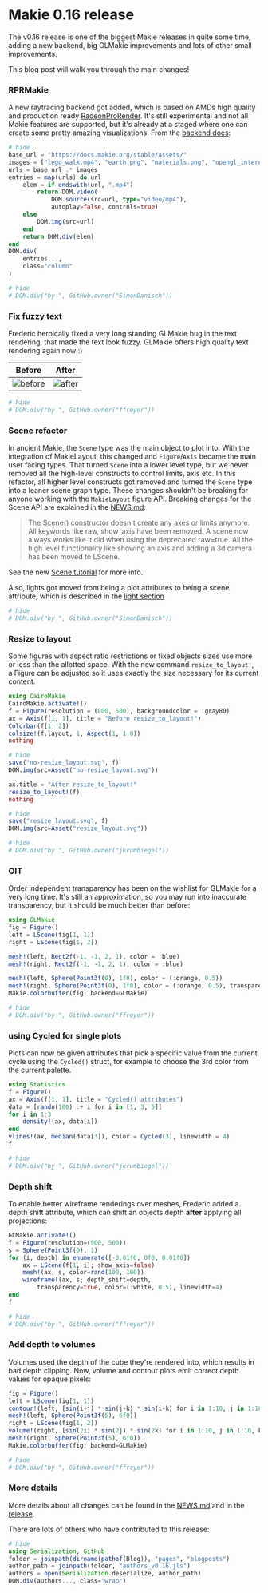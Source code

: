 # Makie 0.16 release

The v0.16 release is one of the biggest Makie releases in quite some time, adding a new backend, big GLMakie improvements and lots of other small improvements.

This blog post will walk you through the main changes!

### RPRMakie

A new raytracing backend got added, which is based on AMDs high quality and production ready [RadeonProRender](https://github.com/JuliaGraphics/RadeonProRender.jl).
It's still experimental and not all Makie features are supported, but it's already at a staged where one can create some pretty amazing visualizations.
From the [backend docs](https://makie.juliaplots.org/stable/documentation/backends/rprmakie/):

```julia
# hide
base_url = "https://docs.makie.org/stable/assets/"
images = ["lego_walk.mp4", "earth.png", "materials.png", "opengl_interop.mp4", "topographie.png"]
urls = base_url .* images
entries = map(urls) do url
    elem = if endswith(url, ".mp4")
        return DOM.video(
            DOM.source(src=url, type="video/mp4"),
            autoplay=false, controls=true)
    else
        DOM.img(src=url)
    end
    return DOM.div(elem)
end
DOM.div(
    entries...,
    class="column"
)
```

```julia
# hide
# DOM.div("by ", GitHub.owner("SimonDanisch"))
```

### Fix fuzzy text

Frederic heroically fixed a very long standing GLMakie bug in the text rendering, that made the text look fuzzy.
GLMakie offers high quality text rendering again now :)

| Before       | After     |
|--------------|-----------|
| ![before](https://user-images.githubusercontent.com/10947937/144500095-5b239ed0-346f-4783-998a-701c2c44a66c.png) | ![after](https://user-images.githubusercontent.com/10947937/144500158-a17863e5-8929-4f2b-a630-39d5bac9ae11.png) |

```julia
# hide
# DOM.div("by ", GitHub.owner("ffreyer"))
```


### Scene refactor

In ancient Makie, the `Scene` type was the main object to plot into.
With the integration of MakieLayout, this changed and `Figure`/`Axis` became the main user facing types.
That turned `Scene` into a lower level type, but we never removed all the high-level constructs to control limits, axis etc.
In this refactor, all higher level constructs got removed and turned the `Scene` type into a leaner scene graph type.
These changes shouldn't be breaking for anyone working with the `MakieLayout`  figure API.
Breaking changes for the Scene API are explained in the [NEWS.md](https://github.com/JuliaPlots/Makie.jl/blob/master/NEWS.md):

>The Scene() constructor doesn't create any axes or limits anymore. All keywords like raw, show_axis have been removed. A scene now always works like it did when using the deprecated raw=true. All the high level functionality like showing an axis and adding a 3d camera has been moved to LScene.

See the new [Scene tutorial](https://makie.juliaplots.org/dev/tutorials/scenes/) for more info.

Also, lights got moved from being a plot attributes to being a scene attribute, which is described in the [light section](https://makie.juliaplots.org/stable/documentation/lighting/#examples)

```julia
# hide
# DOM.div("by ", GitHub.owner("SimonDanisch"))
```

### Resize to layout

Some figures with aspect ratio restrictions or fixed objects sizes use more or less than the allotted space.
With the new command `resize_to_layout!`, a Figure can be adjusted so it uses exactly the size necessary for its current content.

```julia
using CairoMakie
CairoMakie.activate!()
f = Figure(resolution = (800, 500), backgroundcolor = :gray80)
ax = Axis(f[1, 1], title = "Before resize_to_layout!")
Colorbar(f[1, 2])
colsize!(f.layout, 1, Aspect(1, 1.0))
nothing
```

```julia
# hide
save("no-resize_layout.svg", f)
DOM.img(src=Asset("no-resize_layout.svg"))
```

```julia
ax.title = "After resize_to_layout!"
resize_to_layout!(f)
nothing
```

```julia
# hide
save("resize_layout.svg", f)
DOM.img(src=Asset("resize_layout.svg"))
```

```julia
# hide
# DOM.div("by ", GitHub.owner("jkrumbiegel"))
```

### OIT

Order independent transparency has been on the wishlist for GLMakie for a very long time.
It's still an approximation, so you may run into inaccurate transparency, but it should be much better than before:

```julia
using GLMakie
fig = Figure()
left = LScene(fig[1, 1])
right = LScene(fig[1, 2])

mesh!(left, Rect2f(-1, -1, 2, 1), color = :blue)
mesh!(right, Rect2f(-1, -1, 2, 1), color = :blue)

mesh!(left, Sphere(Point3f(0), 1f0), color = (:orange, 0.5))
mesh!(right, Sphere(Point3f(0), 1f0), color = (:orange, 0.5), transparency = true)
Makie.colorbuffer(fig; backend=GLMakie)
```

```julia
# hide
# DOM.div("by ", GitHub.owner("ffreyer"))
```

### using Cycled for single plots

Plots can now be given attributes that pick a specific value from the current cycle using the `Cycled()` struct, for example to choose the 3rd color from the current palette.

```julia
using Statistics
f = Figure()
ax = Axis(f[1, 1], title = "Cycled() attributes")
data = [randn(100) .+ i for i in [1, 3, 5]]
for i in 1:3
    density!(ax, data[i])
end
vlines!(ax, median(data[3]), color = Cycled(3), linewidth = 4)
f
```

```julia
# hide
# DOM.div("by ", GitHub.owner("jkrumbiegel"))
```

### Depth shift

To enable better wireframe renderings over meshes, Frederic added a depth shift attribute, which can shift an objects depth **after** applying all projections:

```julia
GLMakie.activate!()
f = Figure(resolution=(900, 500))
s = Sphere(Point3f(0), 1)
for (i, depth) in enumerate([-0.01f0, 0f0, 0.01f0])
    ax = LScene(f[1, i]; show_axis=false)
    mesh!(ax, s, color=rand(100, 100))
    wireframe!(ax, s; depth_shift=depth,
        transparency=true, color=(:white, 0.5), linewidth=4)
end
f
```

```julia
# hide
# DOM.div("by ", GitHub.owner("ffreyer"))
```

### Add depth to volumes

Volumes used the depth of the cube they're rendered into, which results in bad depth clipping.
Now, volume and contour plots emit correct depth values for opaque pixels:
```julia
fig = Figure()
left = LScene(fig[1, 1])
contour!(left, [sin(i+j) * sin(j+k) * sin(i+k) for i in 1:10, j in 1:10, k in 1:10], enable_depth = true)
mesh!(left, Sphere(Point3f(5), 6f0))
right = LScene(fig[1, 2])
volume!(right, [sin(2i) * sin(2j) * sin(2k) for i in 1:10, j in 1:10, k in 1:10], algorithm = :iso, enable_depth = true)
mesh!(right, Sphere(Point3f(5), 6f0))
Makie.colorbuffer(fig; backend=GLMakie)
```

```julia
# hide
# DOM.div("by ", GitHub.owner("ffreyer"))
```


### More details

More details about all changes can be found in the [NEWS.md](https://github.com/JuliaPlots/Makie.jl/blob/master/NEWS.md#v016) and in the [release](https://github.com/JuliaPlots/Makie.jl/releases/tag/v0.16.0).

There are lots of others who have contributed to this release:

```julia
# hide
using Serialization, GitHub
folder = joinpath(dirname(pathof(Blog)), "pages", "blogposts")
author_path = joinpath(folder, "authors_v0.16.jls")
authors = open(Serialization.deserialize, author_path)
DOM.div(authors..., class="wrap")
```

